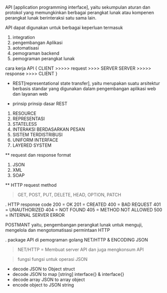 API [application programming interface], yaitu sekumpulan aturan dan protokol yang memungkinkan berbagai perangkat lunak atau kompenen perangkat lunak berinteraksi satu sama lain.

API dapat digunakan untuk berbagai keperluan termasuk
1. integration
2. pengembangan Aplikasi 
3. aotomatisasi
4. pemograman backend
5. pemograman perangkat lunak 

cara kerja API 
{ CLIENT >>>>> request >>>> SERVER
SERVER >>>>> response >>>> CLIENT }

* REST[representational state transfer], yaitu merupakan suatu arsitektur berbasis standar yang digunakan dalam pengembangan aplikasi web dan layanan web 

* prinsip prinsip dasar REST 
1. RESOURCE 
2. REPRESENTASI 
3. STATELESS
4. INTERAKSI BERDASARKAN PESAN 
5. SISTEM TERDISTRIBUSI
6. UNIFORM INTERFACE 
7. LAYERED SYSTEM

** request dan response format 
1. JSON 
2. XML 
3. SOAP 

** HTTP request method 
 > GET, POST, PUT, DELETE, HEAD, OPTION, PATCH 

 . HTTP response code 
 200 = OK
 201 = CREATED 
 400 = BAD REQUEST 
 401 = UNAUTHORIZED 
 404 = NOT FOUND 
 405 = METHOD NOT ALLOWED 
 500 = INTERNAL SERVER ERROR 

 POSTMANT yaitu, pengembangan perangkat lunak untuk menguji, mengelola dan mengotomatisasi permintaan HTTP

 . package API di pemograman golang 
 NET/HTTP & ENCODING JSON 

 >  NET/HTTP = Membuat server API dan juga mengkonsum API 

 > fungsi fungsi untuk operasi JSON 
 - decode JSON to Object struct 
 - decode JSON to  map [string] interface{} & interface{}
 - decode  array JSON to array object 
 - encode object to JSON string 
 

